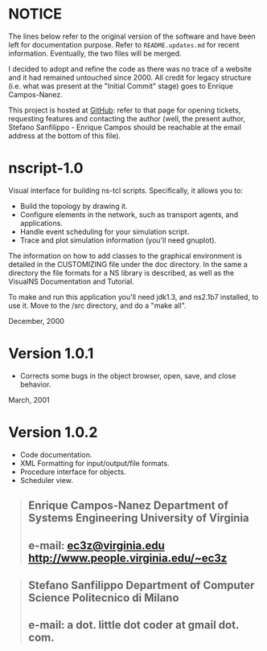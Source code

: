 NOTICE
======

The lines below refer to the original version of the software and have been
left for documentation purpose. Refer to `README.updates.md` for recent
information. Eventually, the two files will be merged.

I decided to adopt and refine the code as there was no trace of a website
and it had remained untouched since 2000. All credit for legacy structure
(i.e. what was present at the "Initial Commit" stage) goes to
Enrique Campos-Nanez.

This project is hosted at [GitHub](https://github.com/satufk/nscript): refer
to that page for opening tickets, requesting features and contacting
the author (well, the present author, Stefano Sanfilippo - Enrique Campos
should be reachable at the email address at the bottom of this file).


nscript-1.0
===========

Visual interface for building ns-tcl scripts. Specifically, it allows you to:

* Build the topology by drawing it.
* Configure elements in the network, such as transport 
  agents, and applications.
* Handle event scheduling for your simulation script.
* Trace and plot simulation information (you'll need gnuplot).

The information on how to add classes to the graphical environment is
detailed in the CUSTOMIZING file under the doc directory. In the same a
directory the file formats for a NS library is described, as well as
the VisualNS Documentation and Tutorial.

To make and run this application you'll need jdk1.3, and ns2.1b7 installed,
to use it. Move to the /src directory, and do a "make all".

December, 2000

Version 1.0.1
=============

* Corrects some bugs in the object browser, open, save, and close behavior.

March, 2001

Version 1.0.2
=============

* Code documentation.
* XML Formatting for input/output/file formats.
* Procedure interface for objects.
* Scheduler view.


> Enrique Campos-Nanez
> Department of Systems Engineering
> University of Virginia
> ------------------------------------
> e-mail: ec3z@virginia.edu
> http://www.people.virginia.edu/~ec3z
> ------------------------------------

> Stefano Sanfilippo
> Department of Computer Science
> Politecnico di Milano
> ------------------------------------
> e-mail: a dot. little dot coder at gmail dot. com.
> ------------------------------------

